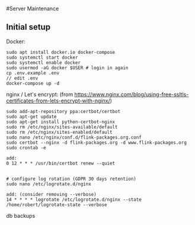 #Server Maintenance

## Initial setup

Docker:

```
sudo apt install docker.io docker-compose
sudo systemctl start docker
sudo systemctl enable docker
sudo usermod -aG docker $USER # login in again
cp .env.example .env
// edit .env
docker-compose up -d
```


nginx / Let's encrypt:
(from https://www.nginx.com/blog/using-free-ssltls-certificates-from-lets-encrypt-with-nginx/)

```
sudo add-apt-repository ppa:certbot/certbot
sudo apt-get update
sudo apt-get install python-certbot-nginx
sudo rm /etc/nginx/sites-available/default
sudo rm /etc/nginx/sites-enabled/default
sudo nano /etc/nginx/conf.d/flink-packages.org.conf
sudo certbot --nginx -d flink-packages.org -d www.flink-packages.org
sudo crontab -e

add:
0 12 * * * /usr/bin/certbot renew --quiet


# configure log rotation (GDPR 30 days retention)
sudo nano /etc/logrotate.d/nginx

add: (consider removing --verbose)
14 * * * * logrotate /etc/logrotate.d/nginx --state /home/robert/logrotate-state --verbose

```

db backups
